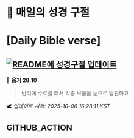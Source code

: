 # 🙏 매일의 성경 구절
# [Daily Bible verse]
## [![README에 성경구절 업데이트](https://github.com/DONGSUKA/first_test/actions/workflows/update-readme-bible.yml/badge.svg)](https://github.com/DONGSUKA/first_test/actions/workflows/update-readme-bible.yml)
<!-- START_BIBLE_VERSE -->
📖 **욥기 28:10**
> 반석에 수로를 터서 각종 보물을 눈으로 발견하고

🕊️ _업데이트 시각: 2025-10-06 16:28:11 KST_
  <!-- END_BIBLE_VERSE -->
## GITHUB_ACTION
